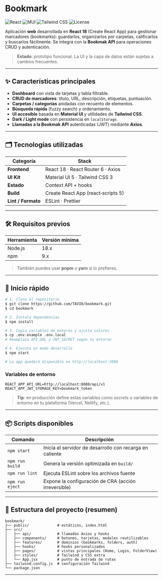 # Bookmark

![React](https://img.shields.io/badge/React-18.2.0-61DAFB.svg?logo=react\&logoColor=black) ![MUI](https://img.shields.io/badge/MUI-5.x-007FFF.svg?logo=mui\&logoColor=white) ![Tailwind CSS](https://img.shields.io/badge/Tailwind_CSS-3.x-06B6D4.svg?logo=tailwindcss) ![License](https://img.shields.io/badge/License-MIT-green.svg)

Aplicación **web** desarrollada en **React 18** (Create React App) para gestionar marcadores (bookmarks): guardarlos, organizarlos por carpetas, calificarlos y buscarlos fácilmente. Se integra con la **Bookmak API** para operaciones CRUD y autenticación.

> **Estado**: prototipo funcional. La UI y la capa de datos están sujetas a cambios frecuentes.

---

## ✨ Características principales

* **Dashboard** con vista de tarjetas y tabla filtrable.
* **CRUD de marcadores**: título, URL, descripción, etiquetas, puntuación.
* **Carpetas / categorías** anidadas con recuento de elementos.
* **Búsqueda rápida** (fuzzy search) y ordenamiento.
* **UI accesible** basada en **Material UI** y utilidades de **Tailwind CSS**.
* **Dark / Light mode** con persistencia en `localStorage`.
* **Llamadas a la Bookmak API** autenticadas (JWT) mediante **Axios**.

---

## 🗂️ Tecnologías utilizadas

| Categoría          | Stack                              |
| ------------------ | ---------------------------------- |
| **Frontend**       | React 18 · React Router 6 · Axios  |
| **UI Kit**         | Material UI 5 · Tailwind CSS 3     |
| **Estado**         | Context API + hooks                |
| **Build**          | Create React App (react‑scripts 5) |
| **Lint / Formato** | ESLint · Prettier                  |

---

## 🛠️ Requisitos previos

| Herramienta | Versión mínima |
| ----------- | -------------- |
| Node.js     | 18.x           |
| npm         | 9.x            |

> También puedes usar **pnpm** o **yarn** si lo prefieres.

---

## 🚀 Inicio rápido

```bash
# 1. Clona el repositorio
$ git clone https://github.com/TAVI0/bookmark.git
$ cd bookmark

# 2. Instala dependencias
$ npm install

# 3. Copia variables de entorno y ajusta valores
$ cp .env.example .env.local
# Reemplaza API_URL y JWT_SECRET según tu entorno

# 4. Ejecuta en modo desarrollo
$ npm start

# La app quedará disponible en http://localhost:3000
```

### Variables de entorno

```env
REACT_APP_API_URL=http://localhost:8080/api/v1
REACT_APP_JWT_STORAGE_KEY=bookmark_token
```

> **Tip**: en producción define estas variables como *secrets* o variables de entorno en tu plataforma (Vercel, Netlify, etc.).

---

## 📦 Scripts disponibles

| Comando         | Descripción                                              |
| --------------- | -------------------------------------------------------- |
| `npm start`     | Inicia el servidor de desarrollo con recarga en caliente |
| `npm run build` | Genera la versión optimizada en `build/`                 |
| `npm run lint`  | Ejecuta ESLint sobre los archivos fuente                 |
| `npm run eject` | Expone la configuración de CRA (acción irreversible)     |

---

## 📁 Estructura del proyecto (resumen)

```
bookmark/
├── public/             # estáticos, index.html
├── src/
│   ├── api/            # llamadas Axios y hooks
│   ├── components/     # botones, tarjetas, modales reutilizables
│   ├── features/       # dominios (bookmarks, folders, auth)
│   ├── hooks/          # hooks personalizados
│   ├── pages/          # vistas principales (Home, Login, FolderView)
│   ├── styles/         # Tailwind y CSS extra
│   └── App.jsx         # punto de entrada de rutas
├── tailwind.config.js  # configuración Tailwind
└── package.json
```

---
